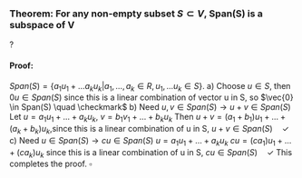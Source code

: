 ### Theorem: For any non-empty subset $S \subset V$, Span(S) is a subspace of V
?
#### Proof:
$Span(S) = \{a_{1}u_{1}+\dots a_{k}u_{k}|a_{1},\dots,a_{k} \in R, u_{1},\dots u_{k} \in S\}$.
a) Choose $u \in S$, then $0u \in Span(S)$ since this is a linear combination of vector u in S, so $\vec{0} \in Span(S) \quad \checkmark$
b) Need $u,v \in Span(S) \to u+v \in Span(S)$
Let $u = a_{1}u_{1}+\dots+a_{k}u_{k}$, $v=b_{1}v_{1}+\dots+b_{k}u_{k}$
Then $u+v=(a_{1}+b_{1})u_{1}+\dots+(a_{k}+b_{k})u_{k}$,since this is a linear combination of u in S, $u+v \in Span(S) \quad \checkmark$
c) Need $u \in Span(S) \to cu \in Span(S)$
$u = a_{1}u_{1}+\dots+a_{k}u_{k}$
$cu = (ca_{1})u_{1}+\dots+(ca_{k})u_{k}$ since this is a linear combination of u in S, $cu \in Span(S) \quad \checkmark$
This completes the proof. $\square$
<!--SR:!2025-10-09,55,310-->